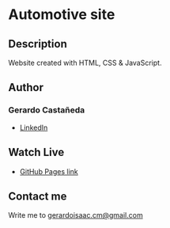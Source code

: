 # Automotive site

## Description

Website created with HTML, CSS & JavaScript.

## Author

### Gerardo Castañeda

* [LinkedIn](<https://www.linkedin.com/in/gerardoisaac/>)

## Watch Live

* [GitHub Pages link](<https://gerardoisaac.github.io/automotive-site/>)

## Contact me

Write me to gerardoisaac.cm@gmail.com
